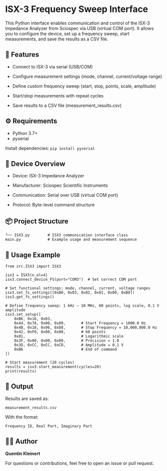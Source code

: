 # ISX-3 Frequency Sweep Interface

This Python interface enables communication and control of the ISX-3 Impedance Analyzer from Sciospec via USB 
(virtual COM port). It allows you to configure the device, set up a frequency sweep, start measurements, and save the 
results as a CSV file.


## 📌 Features
- Connect to ISX-3 via serial (USB/COM)

- Configure measurement settings (mode, channel, current/voltage range)

- Define custom frequency sweep (start, stop, points, scale, amplitude)

- Start/stop measurements with repeat cycles

- Save results to a CSV file (measurement_results.csv)


## ⚙️ Requirements
- Python 3.7+
- pyserial

Install dependencies:
``` pip install pyserial ```

## 🧠 Device Overview
- Device: ISX-3 Impedance Analyzer

- Manufacturer: Sciospec Scientific Instruments

- Communication: Serial over USB (virtual COM port)

- Protocol: Byte-level command structure

## 📦 Project Structure
``` src/
└── ISX3.py        # ISX3 communication interface class
main.py            # Example usage and measurement sequence
 ```

## 🚀 Usage Example
```
from src.ISX3 import ISX3

isx3 = ISX3(n_el=4)
isx3.connect_device_FS(port="COM3")  # Set correct COM port

# Set functional settings: mode, channel, current, voltage ranges
isx3.set_fs_settings([0xB0, 0x03, 0x02, 0x01, 0x00, 0xB0])
isx3.get_fs_settings()

# Define frequency sweep: 1 kHz – 10 MHz, 60 points, log scale, 0.1 V amplitude
isx3.set_setup([
    0xB6, 0x16, 0x03,
    0x44, 0x7A, 0x00, 0x00,       # Start Frequency = 1000.0 Hz
    0x4B, 0x18, 0x96, 0x80,       # Stop Frequency = 10,000,000.0 Hz
    0x42, 0xF0, 0x00, 0x00,       # 60 points
    0x01,                         # Logarithmic scale
    0x3F, 0x80, 0x00, 0x00,       # Precision = 1.0
    0x3D, 0xCC, 0xCC, 0xCD,       # Amplitude = 0.1 V
    0xB6                          # End of command
])

# Start measurement (20 cycles)
results = isx3.start_measurement(cycles=20)
print(results)

```

## 📝 Output
Results are saved as:
``` 
measurement_results.csv 
```
With the format: 
``` 
Frequency ID, Real Part, Imaginary Part 
```

## 🧑‍💻 Author
**Quentin Kleinert**

For questions or contributions, feel free to open an issue or pull request.

